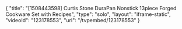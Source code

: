 {
    "title": "[1508443598] Curtis Stone DuraPan Nonstick 13piece Forged Cookware Set with Recipes",
    "type": "solo",
    "layout": "iframe-static",
    "videoId": "123178553",
    "url": "\/tvpembed\/123178553"
}